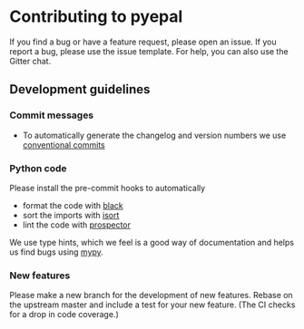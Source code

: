 # Contributing to pyepal

If you find a bug or have a feature request, please open an issue. If you report a bug, please use the issue template.
For help, you can also use the Gitter chat.

## Development guidelines

### Commit messages

- To automatically generate the changelog and version numbers we use [conventional commits](https://www.conventionalcommits.org/en/v1.0.0-beta.2/)

### Python code

Please install the pre-commit hooks to automatically

- format the code with [black](https://github.com/psf/black)
- sort the imports with [isort](https://pycqa.github.io/isort/)
- lint the code with [prospector](http://prospector.landscape.io/en/master/)

We use type hints, which we feel is a good way of documentation and helps us find bugs using [mypy](http://mypy-lang.org/).

### New features

Please make a new branch for the development of new features. Rebase on the upstream master and include a test for your new feature. (The CI checks for a drop in code coverage.)
